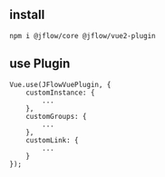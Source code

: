 ## install
```
npm i @jflow/core @jflow/vue2-plugin
```

## use Plugin 
```
Vue.use(JFlowVuePlugin, {
    customInstance: {
        ...
    },
    customGroups: {
        ...
    },
    customLink: {
        ...
    }
});
```
